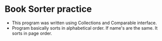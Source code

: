 # Book Sorter practice

 - This program was written using Collections and Comparable interface.
 - Program basically sorts in alphabetical order. If name's are the same. It sorts in page order.
